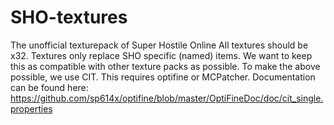 # SHO-textures
The unofficial texturepack of Super Hostile Online
All textures should be x32.
Textures only replace SHO specific (named) items. We want to keep this as compatible with other texture packs as possible.
To make the above possible, we use CIT. This requires optifine or MCPatcher.
Documentation can be found here:
https://github.com/sp614x/optifine/blob/master/OptiFineDoc/doc/cit_single.properties
